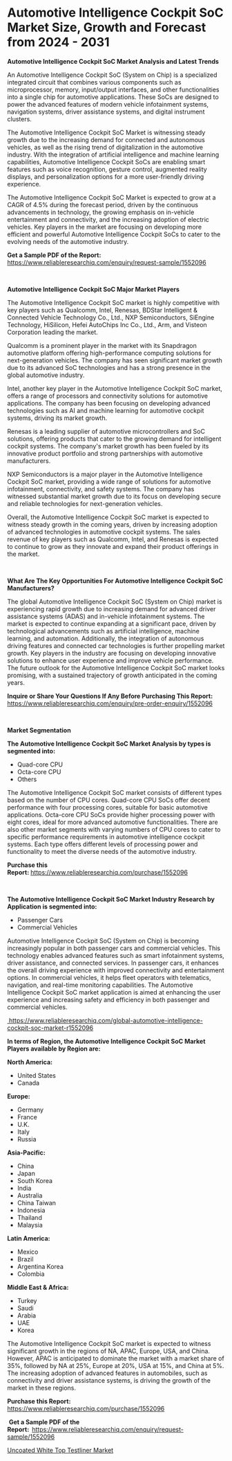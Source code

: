 <p><h1>Automotive Intelligence Cockpit SoC Market Size, Growth and Forecast from 2024 - 2031</h1></p><p><strong>Automotive Intelligence Cockpit SoC Market Analysis and Latest Trends</strong></p>
<p><p>An Automotive Intelligence Cockpit SoC (System on Chip) is a specialized integrated circuit that combines various components such as microprocessor, memory, input/output interfaces, and other functionalities into a single chip for automotive applications. These SoCs are designed to power the advanced features of modern vehicle infotainment systems, navigation systems, driver assistance systems, and digital instrument clusters.</p><p>The Automotive Intelligence Cockpit SoC Market is witnessing steady growth due to the increasing demand for connected and autonomous vehicles, as well as the rising trend of digitalization in the automotive industry. With the integration of artificial intelligence and machine learning capabilities, Automotive Intelligence Cockpit SoCs are enabling smart features such as voice recognition, gesture control, augmented reality displays, and personalization options for a more user-friendly driving experience.</p><p>The Automotive Intelligence Cockpit SoC Market is expected to grow at a CAGR of 4.5% during the forecast period, driven by the continuous advancements in technology, the growing emphasis on in-vehicle entertainment and connectivity, and the increasing adoption of electric vehicles. Key players in the market are focusing on developing more efficient and powerful Automotive Intelligence Cockpit SoCs to cater to the evolving needs of the automotive industry.</p></p>
<p><strong>Get a Sample PDF of the Report:&nbsp;</strong> <a href="https://www.reliableresearchiq.com/enquiry/request-sample/1552096">https://www.reliableresearchiq.com/enquiry/request-sample/1552096</a></p>
<p>&nbsp;</p>
<p><strong>Automotive Intelligence Cockpit SoC Major Market Players</strong></p>
<p><p>The Automotive Intelligence Cockpit SoC market is highly competitive with key players such as Qualcomm, Intel, Renesas, BDStar Intelligent & Connected Vehicle Technology Co., Ltd., NXP Semiconductors, SiEngine Technology, HiSilicon, Hefei AutoChips Inc Co., Ltd., Arm, and Visteon Corporation leading the market.</p><p>Qualcomm is a prominent player in the market with its Snapdragon automotive platform offering high-performance computing solutions for next-generation vehicles. The company has seen significant market growth due to its advanced SoC technologies and has a strong presence in the global automotive industry.</p><p>Intel, another key player in the Automotive Intelligence Cockpit SoC market, offers a range of processors and connectivity solutions for automotive applications. The company has been focusing on developing advanced technologies such as AI and machine learning for automotive cockpit systems, driving its market growth.</p><p>Renesas is a leading supplier of automotive microcontrollers and SoC solutions, offering products that cater to the growing demand for intelligent cockpit systems. The company's market growth has been fueled by its innovative product portfolio and strong partnerships with automotive manufacturers.</p><p>NXP Semiconductors is a major player in the Automotive Intelligence Cockpit SoC market, providing a wide range of solutions for automotive infotainment, connectivity, and safety systems. The company has witnessed substantial market growth due to its focus on developing secure and reliable technologies for next-generation vehicles.</p><p>Overall, the Automotive Intelligence Cockpit SoC market is expected to witness steady growth in the coming years, driven by increasing adoption of advanced technologies in automotive cockpit systems. The sales revenue of key players such as Qualcomm, Intel, and Renesas is expected to continue to grow as they innovate and expand their product offerings in the market.</p></p>
<p>&nbsp;</p>
<p><strong>What Are The Key Opportunities For Automotive Intelligence Cockpit SoC Manufacturers?</strong></p>
<p><p>The global Automotive Intelligence Cockpit SoC (System on Chip) market is experiencing rapid growth due to increasing demand for advanced driver assistance systems (ADAS) and in-vehicle infotainment systems. The market is expected to continue expanding at a significant pace, driven by technological advancements such as artificial intelligence, machine learning, and automation. Additionally, the integration of autonomous driving features and connected car technologies is further propelling market growth. Key players in the industry are focusing on developing innovative solutions to enhance user experience and improve vehicle performance. The future outlook for the Automotive Intelligence Cockpit SoC market looks promising, with a sustained trajectory of growth anticipated in the coming years.</p></p>
<p><strong>Inquire or Share Your Questions If Any Before Purchasing This Report:</strong> <a href="https://www.reliableresearchiq.com/enquiry/pre-order-enquiry/1552096">https://www.reliableresearchiq.com/enquiry/pre-order-enquiry/1552096</a></p>
<p>&nbsp;</p>
<p><strong>Market Segmentation</strong></p>
<p><strong>The Automotive Intelligence Cockpit SoC Market Analysis by types is segmented into:</strong></p>
<p><ul><li>Quad-core CPU</li><li>Octa-core CPU</li><li>Others</li></ul></p>
<p><p>The Automotive Intelligence Cockpit SoC market consists of different types based on the number of CPU cores. Quad-core CPU SoCs offer decent performance with four processing cores, suitable for basic automotive applications. Octa-core CPU SoCs provide higher processing power with eight cores, ideal for more advanced automotive functionalities. There are also other market segments with varying numbers of CPU cores to cater to specific performance requirements in automotive intelligence cockpit systems. Each type offers different levels of processing power and functionality to meet the diverse needs of the automotive industry.</p></p>
<p><strong>Purchase this Report:&nbsp;</strong><a href="https://www.reliableresearchiq.com/purchase/1552096">https://www.reliableresearchiq.com/purchase/1552096</a></p>
<p>&nbsp;</p>
<p><strong>The Automotive Intelligence Cockpit SoC Market Industry Research by Application is segmented into:</strong></p>
<p><ul><li>Passenger Cars</li><li>Commercial Vehicles</li></ul></p>
<p><p>Automotive Intelligence Cockpit SoC (System on Chip) is becoming increasingly popular in both passenger cars and commercial vehicles. This technology enables advanced features such as smart infotainment systems, driver assistance, and connected services. In passenger cars, it enhances the overall driving experience with improved connectivity and entertainment options. In commercial vehicles, it helps fleet operators with telematics, navigation, and real-time monitoring capabilities. The Automotive Intelligence Cockpit SoC market application is aimed at enhancing the user experience and increasing safety and efficiency in both passenger and commercial vehicles.</p></p>
<p><a href="https://www.reliableresearchiq.com/global-automotive-intelligence-cockpit-soc-market-r1552096">&nbsp;https://www.reliableresearchiq.com/global-automotive-intelligence-cockpit-soc-market-r1552096</a></p>
<p><strong>In terms of Region, the Automotive Intelligence Cockpit SoC Market Players available by Region are:</strong></p>
<p>
    <p> <strong> North America: </strong>
        <ul>
            <li>United States</li>
            <li>Canada</li>
        </ul>
        </p> 
    <p> <strong> Europe: </strong>
        <ul>
            <li>Germany</li>
            <li>France</li>
            <li>U.K.</li>
            <li>Italy</li>
            <li>Russia</li>
        </ul>
        </p> 
    <p> <strong> Asia-Pacific: </strong>
        <ul>
            <li>China</li>
            <li>Japan</li>
            <li>South Korea</li>
            <li>India</li>
            <li>Australia</li>
            <li>China Taiwan</li>
            <li>Indonesia</li>
            <li>Thailand</li>
            <li>Malaysia</li>
        </ul>
        </p> 
    <p> <strong> Latin America: </strong>
        <ul>
            <li>Mexico</li>
            <li>Brazil</li>
            <li>Argentina Korea</li>
            <li>Colombia</li>
        </ul>
        </p> 
    <p> <strong> Middle East & Africa: </strong>
        <ul>
            <li>Turkey</li>
            <li>Saudi</li>
            <li>Arabia</li>
            <li>UAE</li>
            <li>Korea</li>
        </ul>
    </p>
    </p>
<p><p>The Automotive Intelligence Cockpit SoC market is expected to witness significant growth in the regions of NA, APAC, Europe, USA, and China. However, APAC is anticipated to dominate the market with a market share of 35%, followed by NA at 25%, Europe at 20%, USA at 15%, and China at 5%. The increasing adoption of advanced features in automobiles, such as connectivity and driver assistance systems, is driving the growth of the market in these regions.</p></p>
<p><strong>Purchase this Report: </strong><a href="https://www.reliableresearchiq.com/purchase/1552096">https://www.reliableresearchiq.com/purchase/1552096</a></p>
<p>&nbsp;<strong>Get a Sample PDF of the Report:&nbsp;&nbsp;</strong><a href="https://www.reliableresearchiq.com/enquiry/request-sample/1552096">https://www.reliableresearchiq.com/enquiry/request-sample/1552096</a></p>
<p><strong></strong></p>
<p><p><a href="https://github.com/rontaybrewer02024/Market-Research-Report-List-1/blob/main/uncoated-white-top-testliner-market.md">Uncoated White Top Testliner Market</a></p></p>